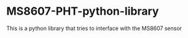 # MS8607-PHT-python-library
This is a python library that tries to interface with the MS8607 sensor
